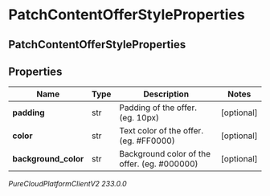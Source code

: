 # PatchContentOfferStyleProperties

## PatchContentOfferStyleProperties

## Properties

|Name | Type | Description | Notes|
|------------ | ------------- | ------------- | -------------|
| **padding** | str | Padding of the offer. (eg. 10px) | [optional] |
| **color** | str | Text color of the offer. (eg. #FF0000) | [optional] |
| **background_color** | str | Background color of the offer. (eg. #000000) | [optional] |



_PureCloudPlatformClientV2 233.0.0_
